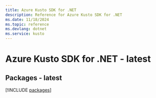 ```yaml
---
title: Azure Kusto SDK for .NET
description: Reference for Azure Kusto SDK for .NET
ms.date: 11/18/2024
ms.topic: reference
ms.devlang: dotnet
ms.service: kusto
---
```

# Azure Kusto SDK for .NET - latest
## Packages - latest
[!INCLUDE [packages](kusto-index.md)]